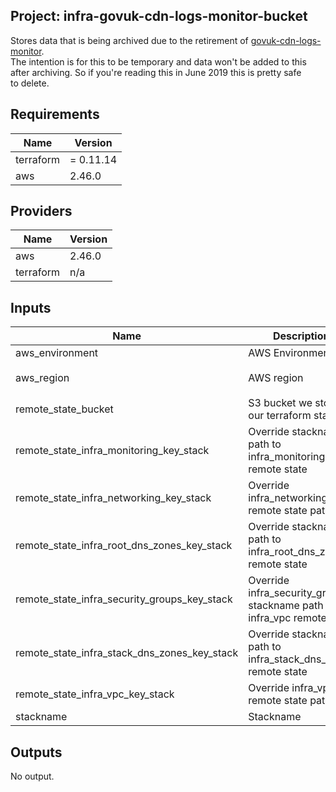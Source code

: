 ## Project: infra-govuk-cdn-logs-monitor-bucket

Stores data that is being archived due to the retirement of
[govuk-cdn-logs-monitor](https://github.com/alphagov/govuk-cdn-logs-monitor).  
The intention is for this to be temporary and data won't be added to this  
after archiving. So if you're reading this in June 2019 this is pretty safe  
to delete.

## Requirements

| Name | Version |
|------|---------|
| terraform | = 0.11.14 |
| aws | 2.46.0 |

## Providers

| Name | Version |
|------|---------|
| aws | 2.46.0 |
| terraform | n/a |

## Inputs

| Name | Description | Type | Default | Required |
|------|-------------|------|---------|:--------:|
| aws\_environment | AWS Environment | `string` | n/a | yes |
| aws\_region | AWS region | `string` | `"eu-west-1"` | no |
| remote\_state\_bucket | S3 bucket we store our terraform state in | `string` | n/a | yes |
| remote\_state\_infra\_monitoring\_key\_stack | Override stackname path to infra\_monitoring remote state | `string` | `""` | no |
| remote\_state\_infra\_networking\_key\_stack | Override infra\_networking remote state path | `string` | `""` | no |
| remote\_state\_infra\_root\_dns\_zones\_key\_stack | Override stackname path to infra\_root\_dns\_zones remote state | `string` | `""` | no |
| remote\_state\_infra\_security\_groups\_key\_stack | Override infra\_security\_groups stackname path to infra\_vpc remote state | `string` | `""` | no |
| remote\_state\_infra\_stack\_dns\_zones\_key\_stack | Override stackname path to infra\_stack\_dns\_zones remote state | `string` | `""` | no |
| remote\_state\_infra\_vpc\_key\_stack | Override infra\_vpc remote state path | `string` | `""` | no |
| stackname | Stackname | `string` | n/a | yes |

## Outputs

No output.

